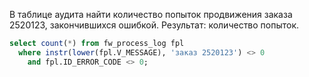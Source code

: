 В таблице аудита найти количество попыток продвижения заказа 2520123, закончившихся ошибкой. Результат: количество попыток.

```sql
select count(*) from fw_process_log fpl
  where instr(lower(fpl.V_MESSAGE), 'заказ 2520123') <> 0
    and fpl.ID_ERROR_CODE <> 0;
```
